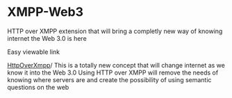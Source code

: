 XMPP-Web3
=========

HTTP over XMPP extension that will bring a completly new way of knowing internet the Web 3.0 is here

Easy viewable link

[HttpOverXmpp](http://htmlpreview.github.io/?https://github.com/joachimlindborg/XMPP-Web3/blob/master/http-over-xmpp.html)/
    This is a totally new concept that will change internet as we know it into the Web 3.0
    Using HTTP over XMPP will remove the needs of knowing where servers are and create the
    possibility of using semantic questions on the web
